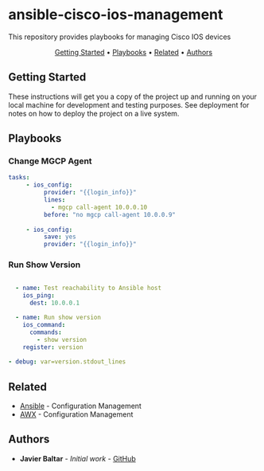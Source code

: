 # ansible-cisco-ios-management
This repository provides playbooks for managing Cisco IOS devices

<p align="center">
  <a href="#Getting-Started">Getting Started</a> •
  <a href="#Playbooks">Playbooks</a> •
  <a href="#Related">Related</a> •
  <a href="#Authors">Authors</a>
</p>

## Getting Started

These instructions will get you a copy of the project up and running on your local machine for development and testing purposes. See deployment for notes on how to deploy the project on a live system.

## Playbooks

### Change MGCP Agent
```yaml
tasks:
     - ios_config:
          provider: "{{login_info}}" 
          lines:
            - mgcp call-agent 10.0.0.10
          before: "no mgcp call-agent 10.0.0.9"  
       
     - ios_config:
          save: yes
          provider: "{{login_info}}"
```

### Run Show Version
```yaml

  - name: Test reachability to Ansible host
    ios_ping:
      dest: 10.0.0.1

  - name: Run show version
    ios_command:
      commands:
        - show version
    register: version
   
- debug: var=version.stdout_lines
```

## Related

* [Ansible](https://www.ansible.com) - Configuration Management
* [AWX](https://github.com/ansible/awx) - Configuration Management
 

## Authors

* **Javier Baltar** - *Initial work* - [GitHub](https://github.com/JavierBaltar)
